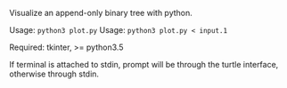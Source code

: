 Visualize an append-only binary tree with python.

Usage: `python3 plot.py`
Usage: `python3 plot.py < input.1`

Required: tkinter, >= python3.5

If terminal is attached to stdin, prompt will be through the turtle interface,
otherwise through stdin.